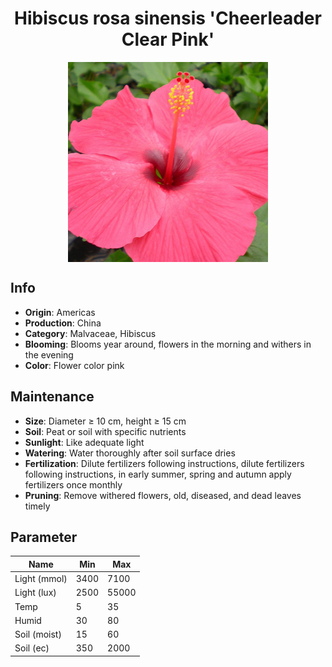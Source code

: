 <h1 align='center'>Hibiscus rosa sinensis 'Cheerleader Clear Pink'</h1>
<p align="center">
    <img 
        align='center'
        width='320'
        src="../images/hibiscus rosa sinensis cheerleader clear pink.png" 
        alt='Hibiscus rosa sinensis 'Cheerleader Clear Pink'' />
</p>

## Info

 - **Origin**: Americas
 - **Production**: China
 - **Category**: Malvaceae, Hibiscus
 - **Blooming**: Blooms year around, flowers in the morning and withers in the evening
 - **Color**: Flower color pink

## Maintenance

 - **Size**: Diameter ≥ 10 cm, height ≥ 15 cm
 - **Soil**: Peat or soil with specific nutrients
 - **Sunlight**: Like adequate light
 - **Watering**: Water thoroughly after soil surface dries
 - **Fertilization**: Dilute fertilizers following instructions, dilute fertilizers following instructions,  in early summer, spring and autumn apply fertilizers once monthly
 - **Pruning**: Remove withered flowers, old, diseased, and dead leaves timely

## Parameter

| Name         | Min  | Max   |
|--------------|------|-------|
| Light (mmol) | 3400 | 7100  |
| Light (lux)  | 2500 | 55000 |
| Temp         | 5    | 35    |
| Humid        | 30   | 80    |
| Soil (moist) | 15   | 60    |
| Soil (ec)    | 350  | 2000  |